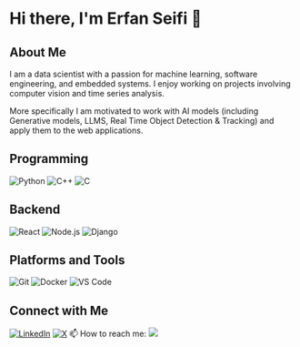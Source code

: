 # Hi there, I'm Erfan Seifi 👋

## About Me
I am a data scientist with a passion for machine learning, software engineering, and embedded systems. I enjoy working on projects involving computer vision and time series analysis.

More specifically I am motivated to work with AI models (including Generative models, LLMS, Real Time Object Detection & Tracking) and apply them to the web applications.


## Programming
![Python](https://img.shields.io/badge/Python-3776AB?style=for-the-badge&logo=python&logoColor=white)
![C++](https://img.shields.io/badge/C++-092E20?style=for-the-badge&logo=C++&logoColor=white)
![C](https://img.shields.io/badge/C-092J20?style=for-the-badge&logo=C++&logoColor=white)

## Backend
![React](https://img.shields.io/badge/React-20232A?style=for-the-badge&logo=react&logoColor=61DAFB)
![Node.js](https://img.shields.io/badge/Node.js-339933?style=for-the-badge&logo=nodedotjs&logoColor=white)
![Django](https://img.shields.io/badge/Django-092E20?style=for-the-badge&logo=django&logoColor=white)

## Platforms and Tools
![Git](https://img.shields.io/badge/Git-F05032?style=for-the-badge&logo=git&logoColor=white)
![Docker](https://img.shields.io/badge/Docker-2496ED?style=for-the-badge&logo=docker&logoColor=white)
![VS Code](https://img.shields.io/badge/VS%20Code-007ACC?style=for-the-badge&logo=visual-studio-code&logoColor=white)


## Connect with Me
[![LinkedIn](https://img.shields.io/badge/LinkedIn-0A66C2?style=for-the-badge&logo=linkedin&logoColor=white)](https://www.linkedin.com/in/erfan-seifi/)
[![X](https://img.shields.io/badge/X-1DA1F2?style=for-the-badge&logo=X&logoColor=white)](https://x.com/erfan__seifi)
📫 How to reach me: <a href="mailto:erfan.seifi.work@gmail.com"><img src="https://img.shields.io/badge/erfan.seifi.work@gmail.com-red?style=flat-square&logo=gmail"></a>

